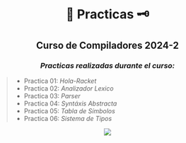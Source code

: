 <div align="center">

#  📜 Practicas 🗝️

##   Curso de Compiladores 2024-2
 
###  <em> Practicas realizadas durante el curso: </em>
</div>

> -  Practica 01: <em> Hola-Racket </em>
> -  Practica 02: <em> Analizador Lexico </em>
> -  Practica 03: <em> Parser </em>
> -  Practica 04: <em> Syntáxis Abstracta </em>
> -  Practica 05: <em> Tabla de Símbolos </em>
> -  Practica 06: <em> Sistema de Tipos </em>


<div align="center">

[![](https://media4.giphy.com/media/v1.Y2lkPTc5MGI3NjExY2NvMWoybTg1NGk1Z3dsMGlrM2x1aTk0azdldnZrM2JqYjVmczYweCZlcD12MV9pbnRlcm5hbF9naWZfYnlfaWQmY3Q9Zw/26tn33aiTi1jkl6H6/giphy.gif)](https://www.youtube.com/watch?v=Ykq2qn1jjGk)

</div>

